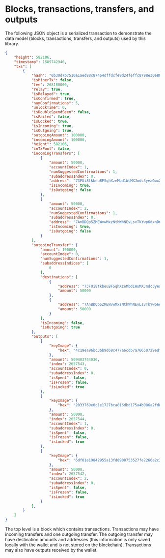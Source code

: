 # Blocks, transactions, transfers, and outputs

The following JSON object is a serialized transaction to demonstrate the data model (blocks, transactions, transfers, and outputs) used by this library.

```json
{
	"height": 582106,
	"timestamp": 1589742946,
	"txs": [
		{
			"hash": "0b30d7b7510a1aed88c87464dffdcfe9d24feffc8798e30e887e3c9c3558a814",
			"isMinerTx": false,
			"fee": 268180000,
			"relay": true,
			"isRelayed": true,
			"isConfirmed": true,
			"numConfirmations": 5,
			"unlockTime": 0,
			"isDoubleSpendSeen": false,
			"isFailed": false,
			"isLocked": true,
			"isIncoming": true,
			"isOutgoing": true,
			"outgoingAmount": 100000,
			"incomingAmount": 100000,
			"height": 582106,
			"inTxPool": false,
			"incomingTransfers": [
				{
					"amount": 50000,
					"accountIndex": 1,
					"numSuggestedConfirmations": 1,
					"subaddressIndex": 0,
					"address": "73FUi8tkbeuBFSqhXzeMbd1WuMXJmdc3yeaGwx2f1NFaYzzypQ7a9scgn7JAtNagKPe4qCwE4S7wwB9ibJKv4RXnE8dtAva",
					"isIncoming": true,
					"isOutgoing": false
				},
				{
					"amount": 50000,
					"accountIndex": 2,
					"numSuggestedConfirmations": 1,
					"subaddressIndex": 0,
					"address": "7AnBDQp5ZMEWvwMxzNthWhNEvLsvTkYwp6dxnDmC88hqcLwqaD2cYmESAtqqJ9myXE6PLz5oqrApnUtqTW69mWevCZJUhWV",
					"isIncoming": true,
					"isOutgoing": false
				}
			],
			"outgoingTransfer": {
				"amount": 100000,
				"accountIndex": 0,
				"numSuggestedConfirmations": 1,
				"subaddressIndices": [
					0
				],
				"destinations": [
					{
						"address": "73FUi8tkbeuBFSqhXzeMbd1WuMXJmdc3yeaGwx2f1NFaYzzypQ7a9scgn7JAtNagKPe4qCwE4S7wwB9ibJKv4RXnE8dtAva",
						"amount": 50000
					},
					{
						"address": "7AnBDQp5ZMEWvwMxzNthWhNEvLsvTkYwp6dxnDmC88hqcLwqaD2cYmESAtqqJ9myXE6PLz5oqrApnUtqTW69mWevCZJUhWV",
						"amount": 50000
					}
				],
				"isIncoming": false,
				"isOutgoing": true
			},
			"outputs": [
				{
					"keyImage": {
						"hex": "4c19ea96bc3bb9d69c477a6cdb7a76650729edfff22a2017dc5e6ea7d94c6116"
					},
					"amount": 509403744036,
					"index": 2657543,
					"accountIndex": 0,
					"subaddressIndex": 0,
					"isSpent": false,
					"isFrozen": false,
					"isLocked": true
				},
				{
					"keyImage": {
						"hex": "2033769e0c1e1727bca816dbd175a4b086a2fd828f33af1a023e41920963e90f"
					},
					"amount": 50000,
					"index": 2657544,
					"accountIndex": 1,
					"subaddressIndex": 0,
					"isSpent": false,
					"isFrozen": false,
					"isLocked": true
				},
				{
					"keyImage": {
						"hex": "6df01e19842955a13fd8908753527fe2266e2c3ce393badfd053823aab57f8e7"
					},
					"amount": 50000,
					"index": 2657542,
					"accountIndex": 2,
					"subaddressIndex": 0,
					"isSpent": false,
					"isFrozen": false,
					"isLocked": true
				}
			],
		}
	]
}
```

The top level is a block which contains transactions.  Transactions may have incoming transfers and one outgoing transfer.  The outgoing transfer may have destination amounts and addresses (this information is only saved locally with the wallet and is not stored on the blockchain).  Transactions may also have outputs received by the wallet.
